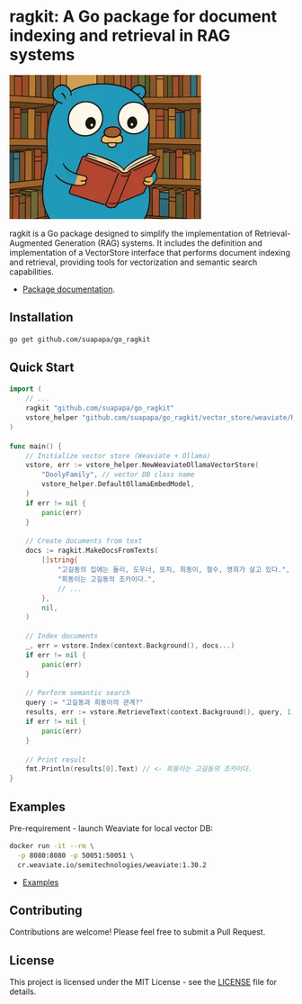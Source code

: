 # ragkit: A Go package for document indexing and retrieval in RAG systems

![ragkit_logo](_asset/ragkit_logo_256.webp)

ragkit is a Go package designed to simplify the implementation of Retrieval-Augmented Generation (RAG) systems.
It includes the definition and implementation of a VectorStore interface that performs document indexing and retrieval,
providing tools for vectorization and semantic search capabilities.

- [Package documentation](https://pkg.go.dev/github.com/suapapa/go_ragkit).

## Installation

```sh
go get github.com/suapapa/go_ragkit
```

## Quick Start

```go
import (
    // ...
    ragkit "github.com/suapapa/go_ragkit"
    vstore_helper "github.com/suapapa/go_ragkit/vector_store/weaviate/helper"
)

func main() {
    // Initialize vector store (Weaviate + Ollama)
    vstore, err := vstore_helper.NewWeaviateOllamaVectorStore(
        "DoolyFamily", // vector DB class name
        vstore_helper.DefaultOllamaEmbedModel, 
    )
    if err != nil {
        panic(err)
    }

    // Create documents from text
    docs := ragkit.MakeDocsFromTexts(
        []string{
            "고길동의 집에는 둘리, 도우너, 또치, 희동이, 철수, 영희가 살고 있다.",
            "희동이는 고길동의 조카이다.",
            // ...
        },
        nil,
    )

    // Index documents
    _, err = vstore.Index(context.Background(), docs...)
    if err != nil {
        panic(err)
    }

    // Perform semantic search
    query := "고길동과 희동이의 관계?"
    results, err := vstore.RetrieveText(context.Background(), query, 1)
    if err != nil {
        panic(err)
    }

    // Print result
    fmt.Println(results[0].Text) // <- 희동이는 고길동의 조카이다.
}
```

## Examples

Pre-requirement - launch Weaviate for local vector DB:
```sh
docker run -it --rm \
  -p 8080:8080 -p 50051:50051 \
  cr.weaviate.io/semitechnologies/weaviate:1.30.2
```

- [Examples](examples/)

## Contributing

Contributions are welcome! Please feel free to submit a Pull Request.

## License

This project is licensed under the MIT License - see the [LICENSE](LICENSE) file for details.
